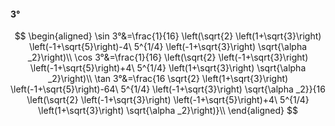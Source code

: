 #### 3°

$$
\begin{aligned}
\sin 3°&=\frac{1}{16} \left(\sqrt{2} \left(1+\sqrt{3}\right) \left(-1+\sqrt{5}\right)-4\ 5^{1/4} \left(-1+\sqrt{3}\right) \sqrt{\alpha _2}\right)\\
\cos 3°&=\frac{1}{16} \left(\sqrt{2} \left(-1+\sqrt{3}\right) \left(-1+\sqrt{5}\right)+4\ 5^{1/4} \left(1+\sqrt{3}\right) \sqrt{\alpha _2}\right)\\
\tan 3°&=\frac{16 \sqrt{2} \left(1+\sqrt{3}\right) \left(-1+\sqrt{5}\right)-64\ 5^{1/4} \left(-1+\sqrt{3}\right) \sqrt{\alpha _2}}{16 \left(\sqrt{2} \left(-1+\sqrt{3}\right)
\left(-1+\sqrt{5}\right)+4\ 5^{1/4} \left(1+\sqrt{3}\right) \sqrt{\alpha _2}\right)}\\
\end{aligned}
$$

